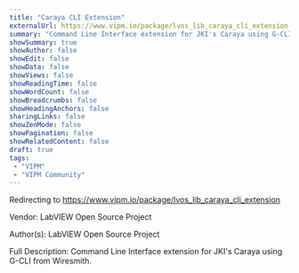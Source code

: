 ```yaml
---
title: "Caraya CLI Extension"
externalUrl: https://www.vipm.io/package/lvos_lib_caraya_cli_extension
summary: "Command Line Interface extension for JKI's Caraya using G-CLI from Wiresmith.."
showSummary: true
showAuthor: false
showEdit: false
showData: false
showViews: false
showReadingTime: false
showWordCount: false
showBreadcrumbs: false
showHeadingAnchors: false
sharingLinks: false
showZenMode: false
showPagination: false
showRelatedContent: false
draft: true
tags:
 - "VIPM"
 - "VIPM Community"
---
```


Redirecting to https://www.vipm.io/package/lvos_lib_caraya_cli_extension

Vendor: LabVIEW Open Source Project

Author(s): LabVIEW Open Source Project
 
Full Description:
Command Line Interface extension for JKI's Caraya using G-CLI from Wiresmith.